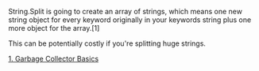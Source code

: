 String.Split is going to create an array of strings, which means one new string object for every keyword originally in your keywords string plus one more object for the array.[1]

This can be potentially costly if you're splitting huge strings.

[1. Garbage Collector Basics](https://docs.microsoft.com/en-us/previous-versions/dotnet/articles/ms973837(v=msdn.10))